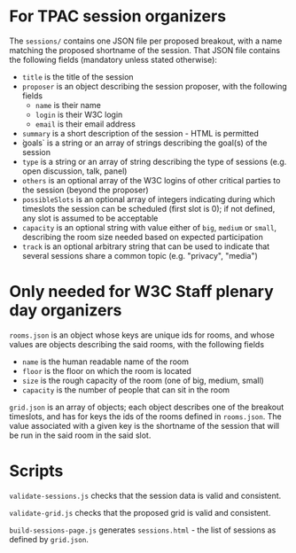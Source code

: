 # For TPAC session organizers

The `sessions/` contains one JSON file per proposed breakout, with a name matching the proposed shortname of the session. That JSON file contains the following fields (mandatory unless stated otherwise):
* `title` is the title of the session
* `proposer` is an object describing the session proposer, with the following fields
  * `name` is their name
  * `login` is their W3C login
  * `email` is their email address
* `summary` is a short description of the session - HTML is permitted
* ̀goals` is a string or an array of strings describing the goal(s) of the session
* `type` is a string or an array of string describing the type of sessions (e.g. open discussion, talk, panel)
* `others` is an optional array of the W3C logins of other critical parties to the session (beyond the proposer)
* `possibleSlots` is an optional array of integers indicating during which timeslots the session can be scheduled (first slot is 0); if not defined, any slot is assumed to be acceptable
* `capacity` is an optional string with value either of `big`, `medium` or `small`, describing the room size needed based on expected participation
* `track` is an optional arbitrary string that can be used to indicate that several sessions share a common topic (e.g. "privacy", "media")

# Only needed for W3C Staff plenary day organizers

`rooms.json` is an object whose keys are unique ids for rooms, and whose values are objects describing the said rooms, with the following fields
* `name` is the human readable name of the room
* `floor` is the floor on which the room is located
* `size` is the rough capacity of the room (one of big, medium, small)
* `capacity` is the number of people that can sit in the room

`grid.json` is an array of objects; each object describes one of the breakout timeslots, and has for keys the ids of the rooms defined in `rooms.json`. The value associated with a given key is the shortname of the session that will be run in the said room in the said slot.

# Scripts
`validate-sessions.js` checks that the session data is valid and consistent.

`validate-grid.js` checks that the proposed grid is valid and consistent.

`build-sessions-page.js` generates `sessions.html` - the list of sessions as defined by `grid.json`.